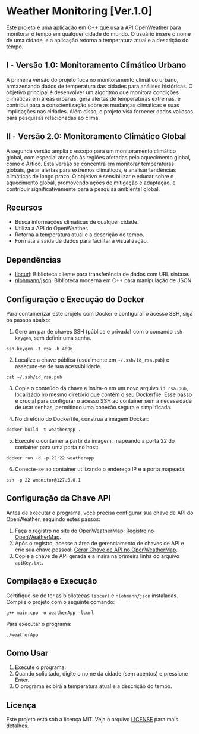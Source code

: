 # Weather Monitoring [Ver.1.0]
Este projeto é uma aplicação em C++ que usa a API OpenWeather para monitorar o tempo em qualquer cidade do mundo. O usuário insere o nome de uma cidade, e a aplicação retorna a temperatura atual e a descrição do tempo.

## Ⅰ - Versão 1.0: Monitoramento Climático Urbano

A primeira versão do projeto foca no monitoramento climático urbano, armazenando dados de temperatura das cidades para análises históricas. O objetivo principal é desenvolver um algoritmo que monitora condições climáticas em áreas urbanas, gera alertas de temperaturas extremas, e contribui para a conscientização sobre as mudanças climáticas e suas implicações nas cidades. Além disso, o projeto visa fornecer dados valiosos para pesquisas relacionadas ao clima.

## Ⅱ - Versão 2.0: Monitoramento Climático Global
A segunda versão amplia o escopo para um monitoramento climático global, com especial atenção às regiões afetadas pelo aquecimento global, como o Ártico. Esta versão se concentra em monitorar temperaturas globais, gerar alertas para extremos climáticos, e analisar tendências climáticas de longo prazo. O objetivo é sensibilizar e educar sobre o aquecimento global, promovendo ações de mitigação e adaptação, e contribuir significativamente para a pesquisa ambiental global.

## Recursos
- Busca informações climáticas de qualquer cidade.
- Utiliza a API do OpenWeather.
- Retorna a temperatura atual e a descrição do tempo.
- Formata a saída de dados para facilitar a visualização.

## Dependências
- [libcurl](https://curl.se/libcurl/): Biblioteca cliente para transferência de dados com URL sintaxe.
- [nlohmann/json](https://github.com/nlohmann/json): Biblioteca moderna em C++ para manipulação de JSON.

## Configuração e Execução do Docker

Para containerizar este projeto com Docker e configurar o acesso SSH, siga os passos abaixo:

1. Gere um par de chaves SSH (pública e privada) com o comando `ssh-keygen`, sem definir uma senha.
```
ssh-keygen -t rsa -b 4096
```
2. Localize a chave pública (usualmente em `~/.ssh/id_rsa.pub`) e assegure-se de sua acessibilidade.
```
cat ~/.ssh/id_rsa.pub
```
3. Copie o conteúdo da chave e insira-o em um novo arquivo `id_rsa.pub`, localizado no mesmo diretório que contém o seu Dockerfile. Esse passo é crucial para configurar o acesso SSH ao container sem a necessidade de usar senhas, permitindo uma conexão segura e simplificada.

4. No diretório do Dockerfile, construa a imagem Docker:
```
docker build -t weatherapp .
```
5. Execute o container a partir da imagem, mapeando a porta 22 do container para uma porta no host:
```
docker run -d -p 22:22 weatherapp
```
6. Conecte-se ao container utilizando o endereço IP e a porta mapeada.
```
ssh -p 22 wmonitor@127.0.0.1
```

## Configuração da Chave API
Antes de executar o programa, você precisa configurar sua chave de API do OpenWeather, seguindo estes passos:

1. Faça o registro no site do OpenWeatherMap: [Registro no OpenWeatherMap](https://openweathermap.org/).
2. Após o registro, acesse a área de gerenciamento de chaves de API e crie sua chave pessoal: [Gerar Chave de API no OpenWeatherMap](https://home.openweathermap.org/api_keys).
3. Copie a chave de API gerada e a insira na primeira linha do arquivo `apiKey.txt`.

## Compilação e Execução
Certifique-se de ter as bibliotecas `libcurl` e `nlohmann/json` instaladas. Compile o projeto com o seguinte comando:

```
g++ main.cpp -o weatherApp -lcurl
```

Para executar o programa:
```
./weatherApp
```

## Como Usar
1. Execute o programa.
2. Quando solicitado, digite o nome da cidade (sem acentos) e pressione Enter.
3. O programa exibirá a temperatura atual e a descrição do tempo.

## Licença
Este projeto está sob a licença MIT. Veja o arquivo [LICENSE](LICENSE) para mais detalhes.

